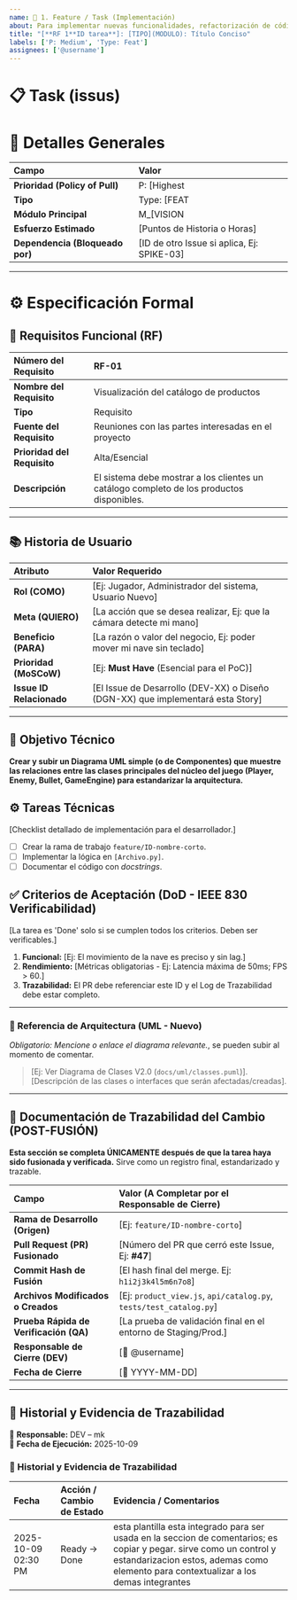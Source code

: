 ```yaml
---
name: 🚀 1. Feature / Task (Implementación)
about: Para implementar nuevas funcionalidades, refactorización de código o tareas de infraestructura.
title: "[**RF 1**ID tarea**]: [TIPO](MODULO): Título Conciso"
labels: ['P: Medium', 'Type: Feat']
assignees: ['@username']
---
```

# 📋 Task (issus)

# 👤 Detalles Generales
| Campo | Valor |
| :--- | :--- |
| **Prioridad (Policy of Pull)** | P: [Highest | High | Medium | Low] |
| **Tipo** | Type: [FEAT | REFACTOR | CHORE] |
| **Módulo Principal** | M_[VISION | GAMEPLAY | UIX | CONFIG] |
| **Esfuerzo Estimado** | [Puntos de Historia o Horas] |
| **Dependencia (Bloqueado por)** | [ID de otro Issue si aplica, Ej: SPIKE-03] |

---


# ⚙️ Especificación Formal 

## 📝 Requisitos Funcional (RF) 

| **Número del Requisito** | **RF-01** |
| :--- | :--- |
| **Nombre del Requisito** | Visualización del catálogo de productos |
| **Tipo** | Requisito |
| **Fuente del Requisito** | Reuniones con las partes interesadas en el proyecto |
| **Prioridad del Requisito** | Alta/Esencial |
| **Descripción** | El sistema debe mostrar a los clientes un catálogo completo de los productos disponibles. |

---



## 📚 Historia de Usuario  

| Atributo | Valor Requerido |
| :--- | :--- |
| **Rol (COMO)** | [Ej: Jugador, Administrador del sistema, Usuario Nuevo] |
| **Meta (QUIERO)** | [La acción que se desea realizar, Ej: que la cámara detecte mi mano] |
| **Beneficio (PARA)** | [La razón o valor del negocio, Ej: poder mover mi nave sin teclado] |
| **Prioridad (MoSCoW)**| [Ej: **Must Have** (Esencial para el PoC)] |
| **Issue ID Relacionado** | [El Issue de Desarrollo (DEV-XX) o Diseño (DGN-XX) que implementará esta Story] |

---

## 📝 Objetivo Técnico
**Crear y subir un Diagrama UML simple (o de Componentes) que muestre las relaciones entre las clases principales del núcleo del juego (Player, Enemy, Bullet, GameEngine) para estandarizar la arquitectura.**

## ⚙️ Tareas Técnicas
[Checklist detallado de implementación para el desarrollador.]
- [ ] Crear la rama de trabajo `feature/ID-nombre-corto`.
- [ ] Implementar la lógica en `[Archivo.py]`.
- [ ] Documentar el código con *docstrings*.

## ✅ Criterios de Aceptación (DoD - IEEE 830 Verificabilidad)
[La tarea es 'Done' solo si se cumplen todos los criterios. Deben ser verificables.]
1.  **Funcional:** [Ej: El movimiento de la nave es preciso y sin lag.]
2.  **Rendimiento:** [Métricas obligatorias - Ej: Latencia máxima de 50ms; FPS > 60.]
3.  **Trazabilidad:** El PR debe referenciar este ID y el Log de Trazabilidad debe estar completo.

---
### 📐 Referencia de Arquitectura (UML - Nuevo)
*Obligatorio: Mencione o enlace el diagrama relevante.*, se pueden subir al momento de comentar. 
> [Ej: Ver Diagrama de Clases V2.0 (`docs/uml/classes.puml`)].
> [Descripción de las clases o interfaces que serán afectadas/creadas].

---


## 💾 Documentación de Trazabilidad del Cambio (POST-FUSIÓN)

**Esta sección se completa ÚNICAMENTE después de que la tarea haya sido fusionada y verificada.** Sirve como un registro final, estandarizado y trazable.

| Campo | Valor (A Completar por el Responsable de Cierre) |
| :--- | :--- |
| **Rama de Desarrollo (Origen)** | [Ej: `feature/ID-nombre-corto`] |
| **Pull Request (PR) Fusionado** | [Número del PR que cerró este Issue, Ej: **#47**] |
| **Commit Hash de Fusión** | [El hash final del merge. Ej: `h1i2j3k4l5m6n7o8`] |
| **Archivos Modificados o Creados** | [Ej: `product_view.js`, `api/catalog.py`, `tests/test_catalog.py`] |
| **Prueba Rápida de Verificación (QA)** | [La prueba de validación final en el entorno de Staging/Prod.] |
| **Responsable de Cierre (DEV)** | [👤 @username] |
| **Fecha de Cierre** | [📅 YYYY-MM-DD] |

---

## 🔄 Historial y Evidencia de Trazabilidad 


👤 **Responsable:** DEV – mk  
📅 **Fecha de Ejecución:** 2025-10-09  


### 📘 Historial y Evidencia de Trazabilidad

| Fecha | Acción / Cambio de Estado | Evidencia / Comentarios |
|:------|:--------------------------|:-------------------------|
| 2025-10-09 02:30 PM | Ready → Done  | esta plantilla esta integrado para ser usada en la seccion de comentarios; es copiar y pegar. sirve como un control y estandarizacion estos, ademas como elemento para contextualizar a los demas integrantes|

